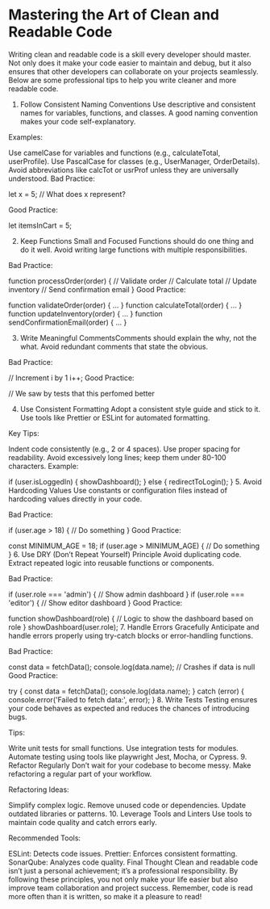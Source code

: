 # Mastering the Art of Clean and Readable Code

Writing clean and readable code is a skill every developer should master. Not only does it make your code easier to maintain and debug, but it also ensures that other developers can collaborate on your projects seamlessly. Below are some professional tips to help you write cleaner and more readable code.

1. Follow Consistent Naming Conventions
   Use descriptive and consistent names for variables, functions, and classes. A good naming convention makes your code self-explanatory.

Examples:

Use camelCase for variables and functions (e.g., calculateTotal, userProfile).
Use PascalCase for classes (e.g., UserManager, OrderDetails).
Avoid abbreviations like calcTot or usrProf unless they are universally understood.
Bad Practice:

let x = 5; // What does x represent?

Good Practice:

let itemsInCart = 5;

2. Keep Functions Small and Focused
   Functions should do one thing and do it well. Avoid writing large functions with multiple responsibilities.

Bad Practice:

function processOrder(order) {
// Validate order
// Calculate total
// Update inventory
// Send confirmation email
}
Good Practice:

function validateOrder(order) { ... }
function calculateTotal(order) { ... }
function updateInventory(order) { ... }
function sendConfirmationEmail(order) { ... } 

3. Write Meaningful 
CommentsComments should explain the why, not the what. Avoid redundant comments that state the obvious.

Bad Practice:

// Increment i by 1
i++;
Good Practice:

// We saw by tests that this perfomed better

4. Use Consistent Formatting
   Adopt a consistent style guide and stick to it. Use tools like Prettier or ESLint for automated formatting.

Key Tips:

Indent code consistently (e.g., 2 or 4 spaces).
Use proper spacing for readability.
Avoid excessively long lines; keep them under 80-100 characters.
Example:

if (user.isLoggedIn) {
showDashboard();
} else {
redirectToLogin();
} 5. Avoid Hardcoding Values
Use constants or configuration files instead of hardcoding values directly in your code.

Bad Practice:

if (user.age > 18) {
// Do something
}
Good Practice:

const MINIMUM_AGE = 18;
if (user.age > MINIMUM_AGE) {
// Do something
} 6. Use DRY (Don’t Repeat Yourself) Principle
Avoid duplicating code. Extract repeated logic into reusable functions or components.

Bad Practice:

if (user.role === 'admin') {
// Show admin dashboard
}
if (user.role === 'editor') {
// Show editor dashboard
}
Good Practice:

function showDashboard(role) {
// Logic to show the dashboard based on role
}
showDashboard(user.role); 7. Handle Errors Gracefully
Anticipate and handle errors properly using try-catch blocks or error-handling functions.

Bad Practice:

const data = fetchData();
console.log(data.name); // Crashes if data is null
Good Practice:

try {
const data = fetchData();
console.log(data.name);
} catch (error) {
console.error('Failed to fetch data:', error);
} 8. Write Tests
Testing ensures your code behaves as expected and reduces the chances of introducing bugs.

Tips:

Write unit tests for small functions.
Use integration tests for modules.
Automate testing using tools like playwright Jest, Mocha, or Cypress. 9. Refactor Regularly
Don’t wait for your codebase to become messy. Make refactoring a regular part of your workflow.

Refactoring Ideas:

Simplify complex logic.
Remove unused code or dependencies.
Update outdated libraries or patterns. 10. Leverage Tools and Linters
Use tools to maintain code quality and catch errors early.

Recommended Tools:

ESLint: Detects code issues.
Prettier: Enforces consistent formatting.
SonarQube: Analyzes code quality.
Final Thought
Clean and readable code isn’t just a personal achievement; it’s a professional responsibility. By following these principles, you not only make your life easier but also improve team collaboration and project success. Remember, code is read more often than it is written, so make it a pleasure to read!
